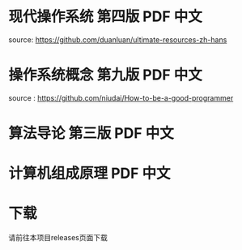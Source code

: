 # 现代操作系统 第四版 PDF 中文
source: https://github.com/duanluan/ultimate-resources-zh-hans
# 操作系统概念 第九版 PDF 中文
source : https://github.com/niudai/How-to-be-a-good-programmer
# 算法导论 第三版 PDF 中文
# 计算机组成原理 PDF 中文
# 下载
请前往本项目releases页面下载
